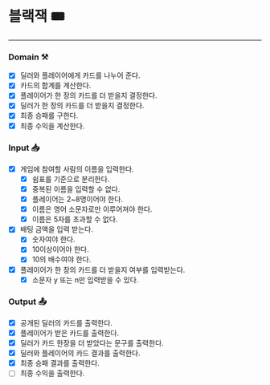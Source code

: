 # 블랙잭 🎟️

---

### Domain ⚒️
- [x] 딜러와 플레이어에게 카드를 나누어 준다.
- [x] 카드의 합계를 계산한다.
- [x] 플레이어가 한 장의 카드를 더 받을지 결정한다.
- [x] 딜러가 한 장의 카드를 더 받을지 결정한다.
- [x] 최종 승패를 구한다.
- [x] 최종 수익을 계산한다.

### Input 📥
- [x] 게임에 참여할 사람의 이름을 입력한다.
    - [x] 쉼표를 기준으로 분리한다.
    - [x] 중복된 이름을 입력할 수 없다.
    - [x] 플레이어는 2~8명이어야 한다.
    - [x] 이름은 영어 소문자로만 이루어져야 한다.
    - [x] 이름은 5자를 초과할 수 없다.
- [x] 배팅 금액을 입력 받는다.
  - [x] 숫자여야 한다.
  - [x] 10이상이어야 한다.
  - [x] 10의 배수여야 한다.
- [x] 플레이어가 한 장의 카드를 더 받을지 여부를 입력받는다.
    - [x] 소문자 y 또는 n만 입력받을 수 있다.

### Output 📤
- [x] 공개된 딜러의 카드를 출력한다.
- [x] 플레이어가 받은 카드를 출력한다.
- [x] 딜러가 카드 한장을 더 받았다는 문구를 출력한다.
- [x] 딜러와 플레이어의 카드 결과를 출력한다.
- [x] 최종 승패 결과를 출력한다.
- [ ] 최종 수익을 출력한다.
